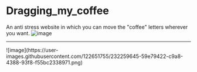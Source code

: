 # Dragging_my_coffee
An anti stress website in which you can move the "coffee" letters wherever you want.
![image](https://user-images.githubusercontent.com/122651755/232259621-9e3636a6-fc40-429f-8ec1-ae960ee2a6c0.png)
<hr>
![image](https://user-images.githubusercontent.com/122651755/232259645-59e79422-c9a8-4388-93f8-f55bc2338971.png)

